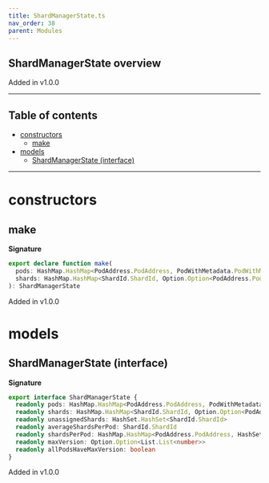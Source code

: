 ```yaml
---
title: ShardManagerState.ts
nav_order: 38
parent: Modules
---
```


## ShardManagerState overview

Added in v1.0.0

---

<h2 class="text-delta">Table of contents</h2>

- [constructors](#constructors)
  - [make](#make)
- [models](#models)
  - [ShardManagerState (interface)](#shardmanagerstate-interface)

---

# constructors

## make

**Signature**

```ts
export declare function make(
  pods: HashMap.HashMap<PodAddress.PodAddress, PodWithMetadata.PodWithMetadata>,
  shards: HashMap.HashMap<ShardId.ShardId, Option.Option<PodAddress.PodAddress>>
): ShardManagerState
```

Added in v1.0.0

# models

## ShardManagerState (interface)

**Signature**

```ts
export interface ShardManagerState {
  readonly pods: HashMap.HashMap<PodAddress.PodAddress, PodWithMetadata.PodWithMetadata>
  readonly shards: HashMap.HashMap<ShardId.ShardId, Option.Option<PodAddress.PodAddress>>
  readonly unassignedShards: HashSet.HashSet<ShardId.ShardId>
  readonly averageShardsPerPod: ShardId.ShardId
  readonly shardsPerPod: HashMap.HashMap<PodAddress.PodAddress, HashSet.HashSet<ShardId.ShardId>>
  readonly maxVersion: Option.Option<List.List<number>>
  readonly allPodsHaveMaxVersion: boolean
}
```

Added in v1.0.0
